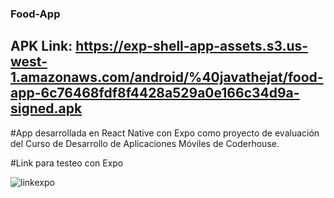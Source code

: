 ### Food-App
## APK Link: https://exp-shell-app-assets.s3.us-west-1.amazonaws.com/android/%40javathejat/food-app-6c76468fdf8f4428a529a0e166c34d9a-signed.apk

#App desarrollada en React Native con Expo como proyecto de evaluación del Curso de Desarrollo de Aplicaciones Móviles de Coderhouse. 

#Link para testeo con Expo 

![linkexpo](https://user-images.githubusercontent.com/69688629/148476251-558d08d1-d397-4d8c-a831-e525853fed28.png)
